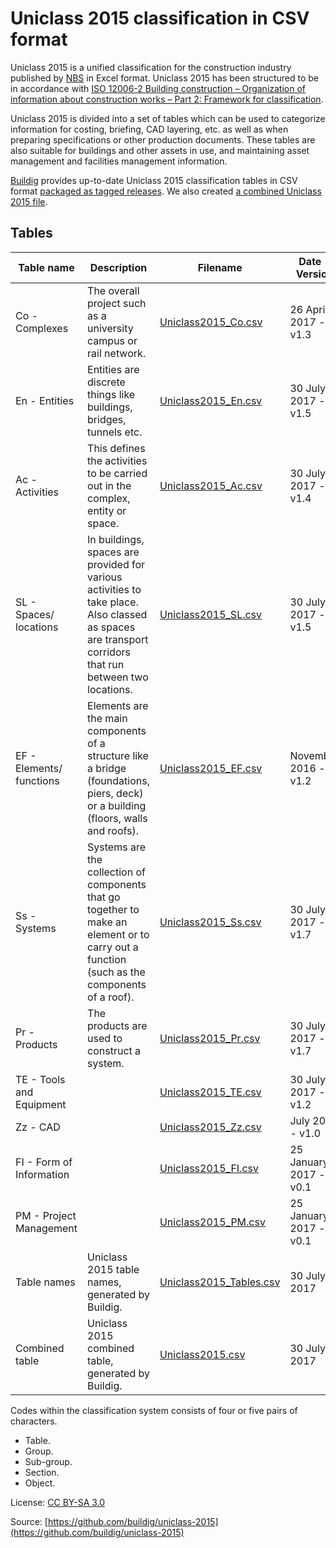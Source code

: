 # Uniclass 2015 classification in CSV format

Uniclass 2015 is a unified classification for the construction industry published by [NBS](https://toolkit.thenbs.com/articles/classification) in Excel format. Uniclass 2015 has been structured to be in accordance with [ISO 12006-2 Building construction – Organization of information about construction works – Part 2: Framework for classification](https://www.iso.org/standard/61753.html).

Uniclass 2015 is divided into a set of tables which can be used to categorize information for costing, briefing, CAD layering, etc. as well as when preparing specifications or other production documents. These tables are also suitable for buildings and other assets in use, and maintaining asset management and facilities management information.

[Buildig](http://buildig.com/) provides up-to-date Uniclass 2015 classification tables in CSV format [packaged as tagged releases](https://github.com/buildig/uniclass-2015/releases). We also created [a combined Uniclass 2015 file](Uniclass2015.csv).

## Tables

Table name | Description | Filename | Date - Version
--- | --- | --- | ---
Co - Complexes | The overall project such as a university campus or rail network. | [Uniclass2015_Co.csv](Uniclass2015_Co.csv) | 26 April 2017 - v1.3
En - Entities | Entities are discrete things like buildings, bridges, tunnels etc. | [Uniclass2015_En.csv](Uniclass2015_En.csv) | 30 July 2017 - v1.5
Ac - Activities | This defines the activities to be carried out in the complex, entity or space. | [Uniclass2015_Ac.csv](Uniclass2015_Ac.csv) | 30 July 2017 - v1.4
SL - Spaces/ locations | In buildings, spaces are provided for various activities to take place. Also classed as spaces are transport corridors that run between two locations. | [Uniclass2015_SL.csv](Uniclass2015_SL.csv) | 30 July 2017 - v1.5
EF - Elements/ functions | Elements are the main components of a structure like a bridge (foundations, piers, deck) or a building (floors, walls and roofs). | [Uniclass2015_EF.csv](Uniclass2015_EF.csv) | November 2016 - v1.2
Ss - Systems | Systems are the collection of components that go together to make an element or to carry out a function (such as the components of a roof). | [Uniclass2015_Ss.csv](Uniclass2015_Ss.csv) | 30 July 2017 - v1.7
Pr - Products | The products are used to construct a system. | [Uniclass2015_Pr.csv](Uniclass2015_Pr.csv) | 30 July 2017 - v1.7
TE - Tools and Equipment |  | [Uniclass2015_TE.csv](Uniclass2015_TE.csv) | 30 July 2017 - v1.2
Zz - CAD |  | [Uniclass2015_Zz.csv](Uniclass2015_Zz.csv) | July 2015 - v1.0
FI - Form of Information |  | [Uniclass2015_FI.csv](Uniclass2015_FI.csv) | 25 January 2017 - v0.1
PM - Project Management |  | [Uniclass2015_PM.csv](Uniclass2015_PM.csv) | 25 January 2017 - v0.1
Table names | Uniclass 2015 table names, generated by Buildig. | [Uniclass2015_Tables.csv](Uniclass2015_Tables.csv) | 30 July 2017
Combined table | Uniclass 2015 combined table, generated by Buildig. | [Uniclass2015.csv](Uniclass2015.csv) | 30 July 2017

Codes within the classification system consists of four or five pairs of characters.

- Table.
- Group.
- Sub-group.
- Section.
- Object.

License: [CC BY-SA 3.0](https://creativecommons.org/licenses/by-sa/3.0/)

Source: [https://github.com/buildig/uniclass-2015](https://github.com/buildig/uniclass-2015)
